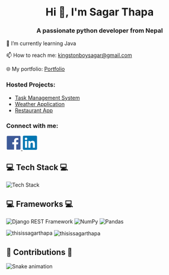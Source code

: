 

<h1 align="center">Hi 👋, I'm Sagar Thapa</h1>
<h3 align="center">A passionate python developer from Nepal</h3>

<p>🌱 I’m currently learning Java </p>

📫 How to reach me: kingstonboysagar@gmail.com

🌐 My portfolio: <a href="http://jaimethegoat.pythonanywhere.com">Portfolio</a>

<h3 align="left">Hosted Projects:</h3>
<ul>
  <li><a href="http://rajdeepthapa.pythonanywhere.com" target="_blank" rel="noreferrer">Task Management System</a></li>
  <li><a href="http://sagarthapa.pythonanywhere.com" target="_blank" rel="noreferrer">Weather Application</a></li>
  <li><a href="http://zuko555.pythonanywhere.com" target="_blank" rel="noreferrer">Restaurant App</a></li>
</ul>

<h3 align="left">Connect with me:</h3>
<p align="left">
  <a href="https://www.facebook.com/profile.php?id=100078644620461" target="_blank" rel="noreferrer">
    <img src="https://raw.githubusercontent.com/devicons/devicon/master/icons/facebook/facebook-original.svg" alt="Facebook" width="40" height="40"/>
  </a>
  <a href="https://www.linkedin.com/in/sagar-thapa-a25657305" target="_blank" rel="noreferrer">
    <img src="https://raw.githubusercontent.com/devicons/devicon/master/icons/linkedin/linkedin-original.svg" alt="LinkedIn" width="40" height="40"/>
  </a>
</p>

## 💻 Tech Stack 💻
<div align="left">
  <img src="https://skillicons.dev/icons?i=html,css,bootstrap,js,java,python,django,postman,mysql,pandas" alt="Tech Stack"/>
  <br>
  
  ## 💻 Frameworks 💻
  <img src="https://img.shields.io/badge/Django_REST_Framework-%232c2c2c?style=flat&logo=django&logoColor=white" alt="Django REST Framework"/>
  <img src="https://img.shields.io/badge/NumPy-%234F5D95?style=flat&logo=numpy&logoColor=white" alt="NumPy"/>
  <img src="https://img.shields.io/badge/Pandas-%23150A50?style=flat&logo=pandas&logoColor=white" alt="Pandas"/>
</div>


<p><img align="left" src="https://github-readme-stats.vercel.app/api/top-langs?username=thisissagarthapa&show_icons=true&locale=en&layout=compact" alt="thisissagarthapa" /></p>
<p>&nbsp;<img align="center" src="https://github-readme-stats.vercel.app/api?username=thisissagarthapa&show_icons=true&locale=en" alt="thisissagarthapa" /></p>


## 🐍 Contributions 🐍
![Snake animation](https://raw.githubusercontent.com/thisissagarthapa/thisissagarthapa/main/dist/github-contribution-grid-snake.svg)


